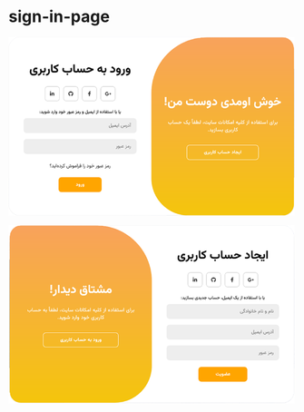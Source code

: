 # sign-in-page

![two-sided-login-form-demo00](/img/login-00.png)

![two-sided-login-form-demo01](/img/login-01.png)